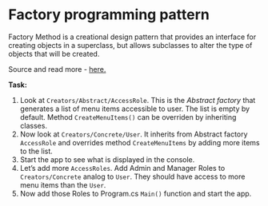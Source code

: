 # Factory programming pattern

Factory Method is a creational design pattern that provides an interface for creating objects in a superclass, but allows subclasses to alter the type of objects that will be created.

Source and read more - [here.](https://refactoring.guru/design-patterns/factory-method)

**Task:**

1. Look at `Creators/Abstract/AccessRole`. This is the _Abstract factory_ that generates a list of menu items accessible to user. The list is empty by default. Method `CreateMenuItems()` can be overriden by inheriting classes.
2. Now look at `Creators/Concrete/User`. It inherits from Abstract factory `AccessRole` and overrides method `CreateMenuItems` by adding more items to the list.
3. Start the app to see what is displayed in the console.
4. Let’s add more `AccessRoles`. Add Admin and Manager Roles to `Creators/Concrete` analog to `User`. They should have access to more menu items than the `User`.
5. Now add those Roles to Program.cs `Main()` function and start the app.
